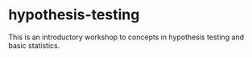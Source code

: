 # hypothesis-testing
This is an introductory workshop to concepts in hypothesis testing and basic statistics.
